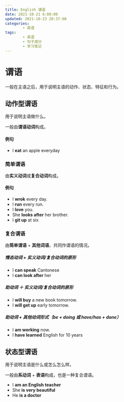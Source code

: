 ```yaml
---
title: English 谓语
date: 2021-10-21 6:00:00
updated: 2021-10-23 20:37:00
categories:
        - 英语
tags:
        - 英语
        - 句子成分
        - 学习笔记
---
```

# 谓语

一般在主语之后，用于说明主语的动作、状态、特征和行为。

## 动作型谓语

用于说明主语做什么。

一般由**谓语动词**构成。

#### 例句

- I **eat** an apple everyday

### 简单谓语

由**实义动词**或**复合动词**构成。

#### 例句

- I **wrok** every day.
- I **run** every run.
- I **love** you.
- She **looks after** her brother.
- I **git up** at six

### 复合谓语

由**简单谓语** + **其他词语**，共同作谓语的情况。

##### 情态动词 + 实义动词/复合动词的原形

- I **can speak** Cantonese
- I **can look after** her

##### 助动词 ＋ 实义动词/复合动词的原形

- I **will buy** a new book tomorrow.
- I **will get up** early tomorrow.

##### 助动词 + 其他动词形式（be + doing 或 have/has + done）

- I **am working** now.
- I **have learned** English for 10 years

## 状态型谓语

用于说明主语是什么或怎么怎么样。

一般由**系动词** + **表语**构成，也是一种复合谓语。

- I **am an English teacher**
- She **is very beautiful**
- He **is a doctor**

